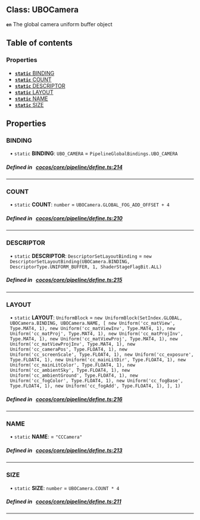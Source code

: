 
## Class: UBOCamera







**`en`** The global camera uniform buffer object


<div class="table-of-content">
<h2>Table of contents</h2>


### Properties

- [ **`static`**  BINDING](#BINDING)
- [ **`static`**  COUNT](#COUNT)
- [ **`static`**  DESCRIPTOR](#DESCRIPTOR)
- [ **`static`**  LAYOUT](#LAYOUT)
- [ **`static`**  NAME](#NAME)
- [ **`static`**  SIZE](#SIZE)
</div>

## Properties


### BINDING
<div style="margin-left: 10px;">




• `static` **BINDING**:
`UBO_CAMERA`  = `PipelineGlobalBindings.UBO_CAMERA`
</div>

##### Defined in &nbsp;   [cocos/core/pipeline/define.ts:214](https://github.com/cocos-creator/engine/blob/c7bf6b8a9/cocos/core/pipeline/define.ts#L214)&nbsp;


___


### COUNT
<div style="margin-left: 10px;">




• `static` **COUNT**:
`number`  = `UBOCamera.GLOBAL_FOG_ADD_OFFSET + 4`
</div>

##### Defined in &nbsp;   [cocos/core/pipeline/define.ts:210](https://github.com/cocos-creator/engine/blob/c7bf6b8a9/cocos/core/pipeline/define.ts#L210)&nbsp;


___


### DESCRIPTOR
<div style="margin-left: 10px;">




• `static` **DESCRIPTOR**:
`DescriptorSetLayoutBinding`  = `new DescriptorSetLayoutBinding(UBOCamera.BINDING, DescriptorType.UNIFORM_BUFFER, 1, ShaderStageFlagBit.ALL)`
</div>

##### Defined in &nbsp;   [cocos/core/pipeline/define.ts:215](https://github.com/cocos-creator/engine/blob/c7bf6b8a9/cocos/core/pipeline/define.ts#L215)&nbsp;


___


### LAYOUT
<div style="margin-left: 10px;">




• `static` **LAYOUT**:
`UniformBlock`  = `new UniformBlock(SetIndex.GLOBAL, UBOCamera.BINDING, UBOCamera.NAME, [
        new Uniform('cc_matView', Type.MAT4, 1),
        new Uniform('cc_matViewInv', Type.MAT4, 1),
        new Uniform('cc_matProj', Type.MAT4, 1),
        new Uniform('cc_matProjInv', Type.MAT4, 1),
        new Uniform('cc_matViewProj', Type.MAT4, 1),
        new Uniform('cc_matViewProjInv', Type.MAT4, 1),
        new Uniform('cc_cameraPos', Type.FLOAT4, 1),
        new Uniform('cc_screenScale', Type.FLOAT4, 1),
        new Uniform('cc_exposure', Type.FLOAT4, 1),
        new Uniform('cc_mainLitDir', Type.FLOAT4, 1),
        new Uniform('cc_mainLitColor', Type.FLOAT4, 1),
        new Uniform('cc_ambientSky', Type.FLOAT4, 1),
        new Uniform('cc_ambientGround', Type.FLOAT4, 1),
        new Uniform('cc_fogColor', Type.FLOAT4, 1),
        new Uniform('cc_fogBase', Type.FLOAT4, 1),
        new Uniform('cc_fogAdd', Type.FLOAT4, 1),
    ], 1)`
</div>

##### Defined in &nbsp;   [cocos/core/pipeline/define.ts:216](https://github.com/cocos-creator/engine/blob/c7bf6b8a9/cocos/core/pipeline/define.ts#L216)&nbsp;


___


### NAME
<div style="margin-left: 10px;">




• `static` **NAME**:
  = `"CCCamera"`
</div>

##### Defined in &nbsp;   [cocos/core/pipeline/define.ts:213](https://github.com/cocos-creator/engine/blob/c7bf6b8a9/cocos/core/pipeline/define.ts#L213)&nbsp;


___


### SIZE
<div style="margin-left: 10px;">




• `static` **SIZE**:
`number`  = `UBOCamera.COUNT * 4`
</div>

##### Defined in &nbsp;   [cocos/core/pipeline/define.ts:211](https://github.com/cocos-creator/engine/blob/c7bf6b8a9/cocos/core/pipeline/define.ts#L211)&nbsp;


___

<!---->



